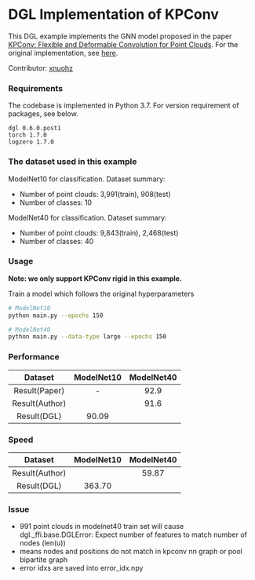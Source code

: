 # DGL Implementation of KPConv

This DGL example implements the GNN model proposed in the paper [KPConv: Flexible and Deformable Convolution for Point Clouds](https://arxiv.org/abs/1904.08889). For the original implementation, see [here](https://github.com/HuguesTHOMAS/KPConv-PyTorch).

Contributor: [xnuohz](https://github.com/xnuohz)

### Requirements
The codebase is implemented in Python 3.7. For version requirement of packages, see below.

```
dgl 0.6.0.post1
torch 1.7.0
logzero 1.7.0
```

### The dataset used in this example

ModelNet10 for classification. Dataset summary:

* Number of point clouds: 3,991(train), 908(test)
* Number of classes: 10

ModelNet40 for classification. Dataset summary:

* Number of point clouds: 9,843(train), 2,468(test)
* Number of classes: 40

### Usage

**Note: we only support KPConv rigid in this example.**

Train a model which follows the original hyperparameters
```bash
# ModelNet10
python main.py --epochs 150

# ModelNet40
python main.py --data-type large --epochs 150
```

### Performance

|    Dataset     | ModelNet10 | ModelNet40 |
| :------------: | :--------: | :--------: |
| Result(Paper)  |     -      |    92.9    |
| Result(Author) |            |    91.6    |
|  Result(DGL)   |   90.09    |            |

### Speed

|    Dataset     | ModelNet10 | ModelNet40 |
| :------------: | :--------: | :--------: |
| Result(Author) |            |   59.87    |
|  Result(DGL)   |   363.70   |            |

### Issue

- 991 point clouds in modelnet40 train set will cause dgl._ffi.base.DGLError: Expect number of features to match number of nodes (len(u))
- means nodes and positions do not match in kpconv nn graph or pool bipartite graph
- error idxs are saved into error_idx.npy
